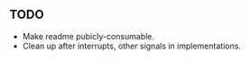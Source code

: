TODO
----
 - Make readme pubicly-consumable.
 - Clean up after interrupts, other signals in implementations.
